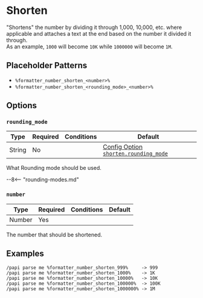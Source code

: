 # Shorten

"Shortens" the number by dividing it through 1,000, 10,000, etc. where applicable and attaches a text at the end based on the number it divided it through.  
As an example, `1000` will become `10K` while `1000000` will become `1M`.

## Placeholder Patterns

- `%formatter_number_shorten_<number>%`
- `%formatter_number_shorten_<rounding_mode>_<number>%`

## Options

### `rounding_mode`

| Type   | Required | Conditions | Default                                                                |
|--------|----------|------------|------------------------------------------------------------------------|
| String | No       |            | [Config Option `shorten.rounding_mode`](index.md#shortenrounding_mode) |

What Rounding mode should be used.

--8<-- "rounding-modes.md"

### `number`

| Type   | Required | Conditions | Default |
|--------|----------|------------|---------|
| Number | Yes      |            |         |

The number that should be shortened.

## Examples

```
/papi parse me %formatter_number_shorten_999%     -> 999
/papi parse me %formatter_number_shorten_1000%    -> 1K
/papi parse me %formatter_number_shorten_10000%   -> 10K
/papi parse me %formatter_number_shorten_100000%  -> 100K
/papi parse me %formatter_number_shorten_1000000% -> 1M
```